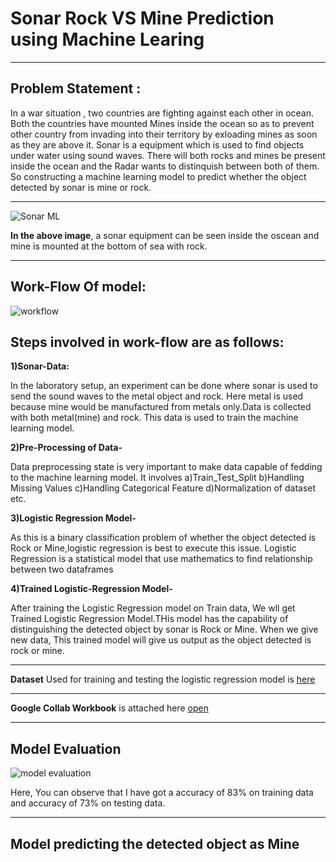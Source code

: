 # ******Sonar Rock VS Mine Prediction using Machine Learing****** 

***


## Problem Statement : 
In a war situation , two countries are fighting against each other in ocean. Both the countries have mounted Mines inside the ocean so as to prevent other country from invading into their territory by exloading mines as soon as they are above it. Sonar is a equipment which is used to find objects under water using sound waves. There will both rocks and mines be present inside the ocean and the Radar wants to distinquish between both of them. So constructing a machine learning model to predict whether the object detected by sonar is mine or rock.

***


![Sonar ML](https://github.com/KARTIKPARATKAR/Projects-Based-on-Machine-Learning/assets/100400207/a29bf00c-d94d-49c3-a92c-8f390e5a1427)

**In the above image**, a sonar equipment can be seen inside the oscean and mine is mounted at the bottom of sea with rock.

***

## **Work-Flow Of model:** ##

![workflow](https://github.com/KARTIKPARATKAR/Projects-Based-on-Machine-Learning/assets/100400207/b05aec03-db53-46ab-ab97-0763adf5f763)

## **Steps involved in work-flow are as follows:** ##

**1)Sonar-Data:**

In the laboratory setup, an experiment can be done where sonar is used to send the sound waves to the metal object and rock. Here metal is used because mine would be manufactured from metals only.Data is collected with both metal(mine) and rock. This data is used to train the machine learning model.

**2)Pre-Processing of Data-**

Data preprocessing state is very important to make data capable of fedding to the machine learning model. It involves a)Train_Test_Split b)Handling Missing Values c)Handling Categorical Feature d)Normalization of dataset etc.

**3)Logistic Regression Model-**

As this is a binary classification problem of whether the object detected is Rock or Mine,logistic regression is best to execute this issue. Logistic Regression is a statistical model that use mathematics to find relationship between two dataframes 

**4)Trained Logistic-Regression Model-**

After training the Logistic Regression model on Train data, We wll get Trained Logistic Regression Model.THis model has the capability of distinguishing the detected object by sonar is Rock or Mine. When we give new data, This trained model will give us output as the object detected is rock or mine.

***

**Dataset** Used for training and testing the logistic regression model is [here](https://github.com/KARTIKPARATKAR/Projects-Based-on-Machine-Learning/blob/main/Copy%20of%20sonar%20data.csv)

***

**Google Collab Workbook** is attached here [open](https://github.com/KARTIKPARATKAR/Projects-Based-on-Machine-Learning/blob/main/Sonar_RockVsMine_Prediction_Using_Logistic_Regression.ipynb)

***

## Model Evaluation
![model evaluation](https://github.com/KARTIKPARATKAR/Projects-Based-on-Machine-Learning/assets/100400207/00bdb694-6aaa-4fe7-9e8f-b55c169f1ade)

Here, You can observe that I have got a accuracy of 83% on training data and accuracy of 73% on testing data.

***

## Model predicting the detected object as Mine










